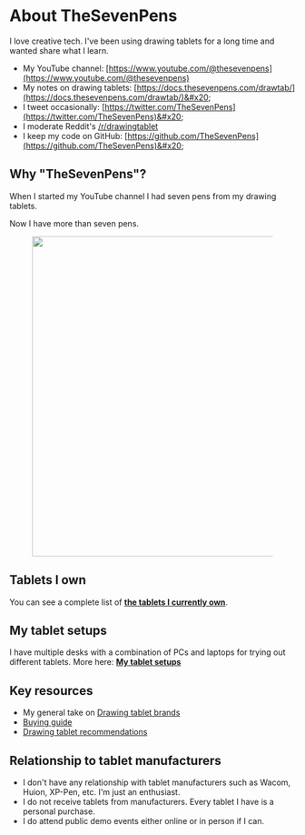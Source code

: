 # About TheSevenPens

I love creative tech. I've been using drawing tablets for a long time and wanted share what I learn.&#x20;

* My YouTube channel: [https://www.youtube.com/@thesevenpens](https://www.youtube.com/@thesevenpens) &#x20;
* My notes on drawing tablets: [https://docs.thesevenpens.com/drawtab/](https://docs.thesevenpens.com/drawtab/)&#x20;
* I tweet occasionally: [https://twitter.com/TheSevenPens](https://twitter.com/TheSevenPens)&#x20;
* I moderate Reddit's [/r/drawingtablet](https://www.reddit.com/r/drawingtablet/)&#x20;
* I keep my code on GitHub: [https://github.com/TheSevenPens](https://github.com/TheSevenPens)&#x20;

## Why "TheSevenPens"?

When I started my YouTube channel I had seven pens from my drawing tablets.

Now I have more than seven pens.

<figure><img src="../.gitbook/assets/7P_pen_collectrion_2023_06_03.jpg" alt="" width="563"><figcaption></figcaption></figure>

## Tablets I own

You can see a complete list of [**the tablets I currently own**](my-tablets.md).

## **My tablet setups**

I have multiple desks with a combination of PCs and laptops for trying out different tablets. More here: [**My tablet setups**](my-tablet-setups.md)&#x20;

## **Key resources**

* My general take on [Drawing tablet brands](../drawing-tablet-brands/) &#x20;
* [Buying guide](../buying-a-drawing-tablet/)&#x20;
* [Drawing tablet recommendations](../buying-a-drawing-tablet/recommendations/) &#x20;

## **Relationship to tablet manufacturers**

* I don't have any relationship with tablet manufacturers such as Wacom, Huion, XP-Pen, etc. I'm just an enthusiast.
* I do not receive tablets from manufacturers. Every tablet I have is a personal purchase.
* I do attend public demo events either online or in person if I can.

&#x20;&#x20;




